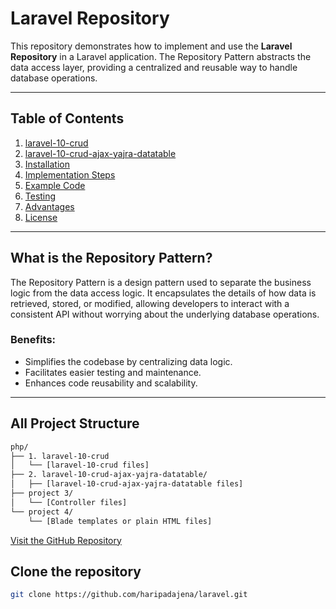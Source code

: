 # Laravel Repository

This repository demonstrates how to implement and use the **Laravel Repository** in a Laravel application. The Repository Pattern abstracts the data access layer, providing a centralized and reusable way to handle database operations.

---

## Table of Contents

1. [laravel-10-crud](https://github.com/haripadajena/laravel/tree/main/laravel-10-crud)
2. [laravel-10-crud-ajax-yajra-datatable](https://github.com/haripadajena/laravel/tree/main/laravel-10-crud-ajax-yajra-datatable)
3. [Installation](#installation)
4. [Implementation Steps](#implementation-steps)
5. [Example Code](#example-code)
6. [Testing](#testing)
7. [Advantages](#advantages)
8. [License](#license)

---

## What is the Repository Pattern?

The Repository Pattern is a design pattern used to separate the business logic from the data access logic. It encapsulates the details of how data is retrieved, stored, or modified, allowing developers to interact with a consistent API without worrying about the underlying database operations.

### Benefits:
- Simplifies the codebase by centralizing data logic.
- Facilitates easier testing and maintenance.
- Enhances code reusability and scalability.

---

## All Project Structure
```bash
php/
├── 1. laravel-10-crud 
│   └── [laravel-10-crud files]
├── 2. laravel-10-crud-ajax-yajra-datatable/
│   ├── [laravel-10-crud-ajax-yajra-datatable files]
├── project 3/
│   └── [Controller files]
└── project 4/
    └── [Blade templates or plain HTML files]

```
[Visit the GitHub Repository](https://github.com/haripadajena/laravel)


## Clone the repository

   ```bash
   git clone https://github.com/haripadajena/laravel.git
```


